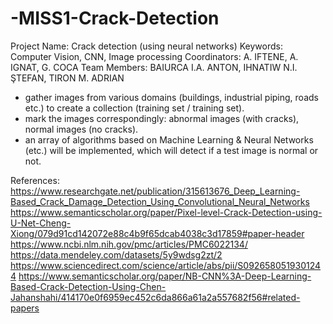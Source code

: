 # -MISS1-Crack-Detection

  Project Name: Crack detection (using neural networks)
  Keywords: Computer Vision, CNN, Image processing
	Coordinators: A. IFTENE, A. IGNAT, G. COCA
  Team Members: BAIURCA I.A. ANTON, IHNATIW N.I. ŞTEFAN, TIRON M. ADRIAN
  
  - gather images from various domains (buildings, industrial piping, roads etc.) to create a collection (training set / training set).
  - mark the images correspondingly: abnormal images (with cracks), normal images (no cracks).
  - an array of algorithms based on Machine Learning & Neural Networks (etc.) will be implemented, which will detect if a test image is       normal or not.
  
  References: 
  https://www.researchgate.net/publication/315613676_Deep_Learning-Based_Crack_Damage_Detection_Using_Convolutional_Neural_Networks
  https://www.semanticscholar.org/paper/Pixel-level-Crack-Detection-using-U-Net-Cheng-Xiong/079d91cd142072e88c4b9f65dcab4038c3d17859#paper-header
  https://www.ncbi.nlm.nih.gov/pmc/articles/PMC6022134/
  https://data.mendeley.com/datasets/5y9wdsg2zt/2
  https://www.sciencedirect.com/science/article/abs/pii/S0926580519301244
  https://www.semanticscholar.org/paper/NB-CNN%3A-Deep-Learning-Based-Crack-Detection-Using-Chen-Jahanshahi/414170e0f6959ec452c6da866a61a2a557682f56#related-papers
